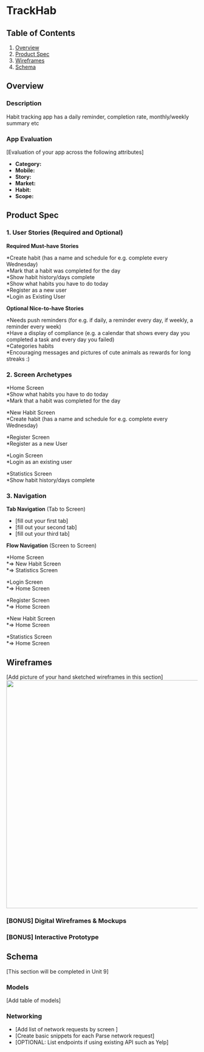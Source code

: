 # TrackHab

## Table of Contents
1. [Overview](#Overview)
2. [Product Spec](#Product-Spec)
3. [Wireframes](#Wireframes)
4. [Schema](#Schema)

## Overview
### Description
 Habit tracking app has a daily reminder, completion rate, monthly/weekly summary etc

### App Evaluation
[Evaluation of your app across the following attributes]
- **Category:**
- **Mobile:**
- **Story:**
- **Market:**
- **Habit:**
- **Scope:**

## Product Spec

### 1. User Stories (Required and Optional)

**Required Must-have Stories**

*Create habit (has a name and schedule for e.g. complete every Wednesday)  
*Mark that a habit was completed for the day  
*Show habit history/days complete  
*Show what habits you have to do today  
*Register as a new user  
*Login as Existing User  

**Optional Nice-to-have Stories**

*Needs push reminders (for e.g. if daily, a reminder every day, if weekly, a reminder every week)  
*Have a display of compliance (e.g. a calendar that shows every day you completed a task and every day you failed)  
*Categories habits  
*Encouraging messages and pictures of cute animals as rewards for long streaks :)  

### 2. Screen Archetypes

*Home Screen  
   *Show what habits you have to do today  
   *Mark that a habit was completed for the day  

*New Habit Screen  
   *Create habit (has a name and schedule for e.g. complete every Wednesday)  

*Register Screen  
   *Register as a new User  

*Login Screen  
   *Login as an existing user  

*Statistics Screen  
   *Show habit history/days complete  

### 3. Navigation

**Tab Navigation** (Tab to Screen)

* [fill out your first tab]
* [fill out your second tab]
* [fill out your third tab]

**Flow Navigation** (Screen to Screen)

*Home Screen  
   *=> New Habit Screen  
   *=> Statistics Screen  

*Login Screen  
   *=> Home Screen  

*Register Screen  
   *=> Home Screen  

*New Habit Screen  
   *=> Home Screen  

*Statistics Screen  
   *=> Home Screen  

## Wireframes
[Add picture of your hand sketched wireframes in this section]
<img src="YOUR_WIREFRAME_IMAGE_URL" width=600>

### [BONUS] Digital Wireframes & Mockups

### [BONUS] Interactive Prototype

## Schema 
[This section will be completed in Unit 9]
### Models
[Add table of models]
### Networking
- [Add list of network requests by screen ]
- [Create basic snippets for each Parse network request]
- [OPTIONAL: List endpoints if using existing API such as Yelp]

